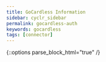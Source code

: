 ```yaml
---
title: GoCardless Information
sidebar: cyclr_sidebar
permalink: gocardless-auth
keywords: gocardless
tags: [connector]
---
```

{::options parse_block_html="true" /}
